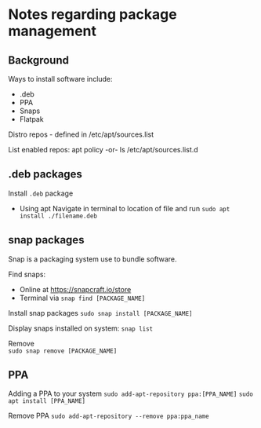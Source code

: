 # Notes regarding package management

## Background
Ways to install software include:
* .deb
* PPA
* Snaps
* Flatpak 


Distro repos - defined in /etc/apt/sources.list

List enabled repos:
apt policy
-or-
ls /etc/apt/sources.list.d


## .deb packages

Install `.deb` package

* Using apt
Navigate in terminal to location of file and run
`sudo apt install ./filename.deb`




## snap packages

Snap is a packaging system use to bundle software.

Find snaps:
* Online at https://snapcraft.io/store
* Terminal via `snap find [PACKAGE_NAME]`

Install snap packages
`sudo snap install [PACKAGE_NAME]`

Display snaps installed on system:
`snap list`

Remove  
`sudo snap remove [PACKAGE_NAME]`





## PPA 

Adding a PPA to your system
`sudo add-apt-repository ppa:[PPA_NAME]`
`sudo apt install [PPA_NAME]`

Remove PPA
`sudo add-apt-repository --remove ppa:ppa_name`

